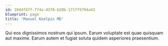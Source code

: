 ```yaml
---
id: 10ddf87f-774a-4370-b28b-171ff9794a43
blueprint: page
title: 'Manuel Koelpin MD'
---
```

Qui eos dignissimos nostrum qui ipsum. Earum voluptate est quae quisquam aut maxime. Earum autem et fugiat soluta quidem asperiores praesentium.